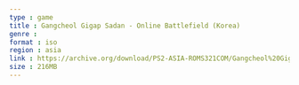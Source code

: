 ```yaml
---
type : game
title : Gangcheol Gigap Sadan - Online Battlefield (Korea)
genre : 
format : iso
region : asia
link : https://archive.org/download/PS2-ASIA-ROMS321COM/Gangcheol%20Gigap%20Sadan%20-%20Online%20Battlefield%20%28Korea%29.7z
size : 216MB
---
```

